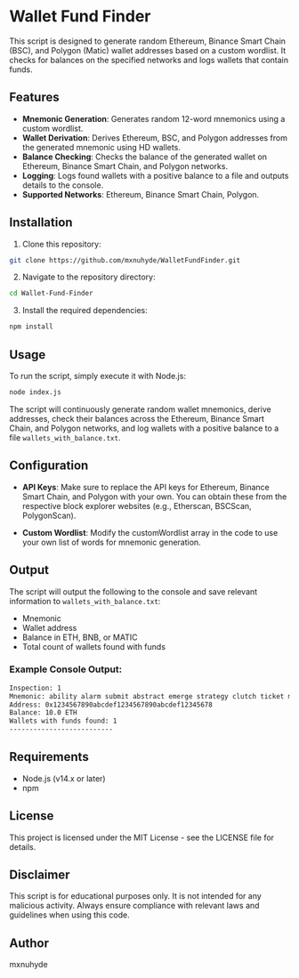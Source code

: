 # Wallet Fund Finder

This script is designed to generate random Ethereum, Binance Smart Chain (BSC), and Polygon (Matic) wallet addresses based on a custom wordlist. It checks for balances on the specified networks and logs wallets that contain funds.

## Features

- **Mnemonic Generation**: Generates random 12-word mnemonics using a custom wordlist.
- **Wallet Derivation**: Derives Ethereum, BSC, and Polygon addresses from the generated mnemonic using HD wallets.
- **Balance Checking**: Checks the balance of the generated wallet on Ethereum, Binance Smart Chain, and Polygon networks.
- **Logging**: Logs found wallets with a positive balance to a file and outputs details to the console.
- **Supported Networks**: Ethereum, Binance Smart Chain, Polygon.

## Installation

1. Clone this repository:
```bash
git clone https://github.com/mxnuhyde/WalletFundFinder.git
```
2. Navigate to the repository directory:
```bash
cd Wallet-Fund-Finder
```
3. Install the required dependencies:
```bash
npm install
```

## Usage
To run the script, simply execute it with Node.js:

```bash
node index.js
```
The script will continuously generate random wallet mnemonics, derive addresses, check their balances across the Ethereum, Binance Smart Chain, and Polygon networks, and log wallets with a positive balance to a file `wallets_with_balance.txt`.


## Configuration
- **API Keys**: Make sure to replace the API keys for Ethereum, Binance Smart Chain, and Polygon with your own. You can obtain these from the respective block explorer websites (e.g., Etherscan, BSCScan, PolygonScan).

- **Custom Wordlist**: Modify the customWordlist array in the code to use your own list of words for mnemonic generation.


## Output
The script will output the following to the console and save relevant information to `wallets_with_balance.txt`:

- Mnemonic
- Wallet address
- Balance in ETH, BNB, or MATIC
- Total count of wallets found with funds

### Example Console Output:
```bash
Inspection: 1
Mnemonic: ability alarm submit abstract emerge strategy clutch ticket mule patch narrow idle
Address: 0x1234567890abcdef1234567890abcdef12345678
Balance: 10.0 ETH
Wallets with funds found: 1
--------------------------
```

## Requirements
- Node.js (v14.x or later)
- npm


## License
This project is licensed under the MIT License - see the LICENSE file for details.


## Disclaimer
This script is for educational purposes only. It is not intended for any malicious activity. Always ensure compliance with relevant laws and guidelines when using this code.

## Author
mxnuhyde
